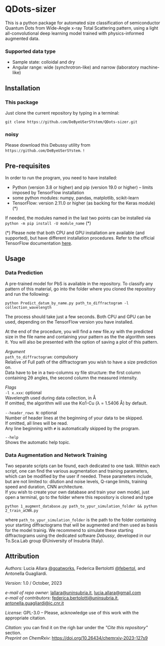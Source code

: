# QDots-sizer

This is a python package for automated size classification of semiconductor Quantum Dots
from Wide-Angle x-ray Total Scattering pattern, using a light all-convolutional deep
learning model trained with physics-informed augmented data.


### Supported data type
 * Sample state: colloidal and dry
 * Angular range: wide (synchrotron-like) and narrow (laboratory machine-like)


## Installation
### This package
Just clone the current repository by typing in a terminal:
```
git clone https://github.com/DeByeUSerSYstem/QDots-sizer.git
```
### noisy
Please download this Debussy utility from `https://github.com/DeByeUSerSYstem`. `!`


## Pre-requisites
In order to run the program, you need to have installed:

 * Python (version 3.8 or higher) and pip (version 19.0 or higher) – limits imposed by TensorFlow installation
 * some python modules: numpy, pandas, matplotlib, scikit-learn
 * TensorFlow: version 2.11.0 or higher (as backing for the Keras module) (\*)

If needed, the modules named in the last two points can be installed via `python -m pip install -U module_name`  (\*)

(\*) Please note that both CPU and GPU installation are available (and supported), but
have different installation procedures. Refer to the official TensorFlow documentation
<a href="https://www.tensorflow.org/install">here</a>.


## Usage

### Data Prediction
A pre-trained model for PbS is available in the repository. To classify any pattern
of this material, go into the folder where you cloned the repository and run the following:
```
python Predict_datum_by_name.py path_to_diffractogram -l collection_wavelength
```
The process should take just a few seconds. Both CPU and GPU can be used, depending
on the TensorFlow version you have installed.

At the end of the procedure, you will find a new file.xy with the predicted size in the file name and
containing your pattern as the the algorithm sees it. You will also be presented with the option 
of saving a plot of this pattern.

_Argument_<br/>
`path_to_diffractogram`: compulsory<br/>
Relative of Full path of the diffractogram you wish to have a size prediction on.<br/>
Data have to be in a two-columns xy file structure: the first column containing 2θ angles,
the second column the measured intensity.

_Flags_<br/>
`-l x.xxx`: optional<br/>
Wavelength used during data collection, in Å<br/> 
If omitted, the algorithm will use the Kα1-Cu (λ = 1.5406 Å) by default.

`--header_rows N`: optional<br/>
Number of header lines at the beginning of your data to be skipped.<br/> 
If omitted, all lines will be read.<br/>
Any line beginning with `#` is automatically skipped by the program.

`--help`<br/>
Shows the automatic help topic.

### Data Augmentation and Network Training
Two separate scripts can be found, each dedicated to one task.
Within each script, one can find the various augmentation and training parameters, 
which can be modified by the user if needed. These parameters include, but are not limited
to: dilution and noise levels, Q-range limits, training speed and duration, CNN architecture.<br/>
If you wish to create your own database and train your own model, just open a terminal, 
go to the folder where this repository is cloned and type
```
python 1_augment_database.py path_to_ypur_simulation_folder && python 2_train_aCNN.py
```
where `path_to_ypur_simulation_folder` is the path to the folder containing your starting diffractograms
that will be augmented and then used as basis for the model trainig. 
We recommend to simulate these starting diffractograms using the dedicated software _Debussy_, 
developed in our To.Sca.Lab group @University of Insubria (Italy).


## Attribution
*Authors:*
Lucia Allara <a href="https://github.com/goatworks">@goatworks</a>,
Federica Bertolotti <a href="https://github.com/febertol">@febertol</a>,
and Antonella Guagliardi.

*Version:* 1.0 / October, 2023

*e-mail of repo owner*: lallara@uninsubria.it, lucia.allara@gmail.com<br/>
*e-mail of contributors*: federica.bertolotti@uninsubria.it, antonella.guagliardi@ic.cnr.it

*License:* GPL-3.0 – Please, acknowledge use of this work with the appropriate citation.

*Citation:* you can find it on the righ bar under the *"Cite this repository"* section.<br/>
*Preprint on ChemRxiv*: https://doi.org/10.26434/chemrxiv-2023-127s9
